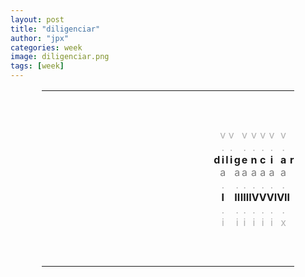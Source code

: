 ```yaml
---
layout: post
title: "diligenciar"
author: "jpx"
categories: week
image: diligenciar.png
tags: [week]
---
```


<html>
<head>
<style>
table#t02, th, td {
  border-width:5px;  
  border-style:none;
  padding: 0px;
  width:80%; 
  margin-left:auto; 
  margin-right:auto;
  table-layout: fixed;
  align-content: center;
  text-align:center;
}
div.nota {
  font-size: x-small;
  text-align:right;
  font-style: normal;
  color: rgb(175, 175, 175);
}
div.ast {
  font-weight: bold;
}
div.let {
  color: rgb(123, 123, 123);
}
div.inner {
  font-style: italic;
  text-align:justify;
  color: rgb(175, 175, 175);
  font-size: small;
}
div.risc {
  color: rgb(175, 175, 175);
}
</style>
</head>
<body>

<table id="t02">
  <tr>
    <td colspan="15">&nbsp;</td>
  </tr>
  <tr>
    <td colspan="15">&nbsp;</td>
  </tr>
  <tr>
    <td colspan="15">&nbsp;</td>
  </tr>
  <tr>
    <td></td>
    <td></td>
    <td></td>
    <td><div class="risc">v</div></td>
	  <td></td>
	  <td><div class="risc">v</div></td>
	  <td></td>
    <td><div class="risc">v</div></td>
    <td><div class="risc">v</div></td>
    <td><div class="risc">v</div></td>
    <td><div class="risc">v</div></td>
	  <td><div class="risc">v</div></td>
    <td></td>
    <td></td>
    <td></td>
  </tr>
  <tr>
    <td></td>
    <td></td>
    <td></td>
    <td><div class="risc">.</div></td>
	  <td></td>
	  <td><div class="risc">.</div></td>
	  <td></td>
    <td><div class="risc">.</div></td>
    <td><div class="risc">.</div></td>
    <td><div class="risc">.</div></td>
    <td><div class="risc">.</div></td>
	  <td><div class="risc">.</div></td>
    <td></td>
    <td></td>
    <td></td>
  </tr>
  <tr>
    <td></td>
    <td></td>
    <th>d</th>
    <th>i</th>
	  <th>l</th>
	  <th>i</th>
	  <th>g</th>
    <th>e</th>
    <th>n</th>
    <th>c</th>
	  <th>i</th>
    <th>a</th>
	  <th>r</th>
    <td></td>
    <td></td>
  </tr>
  <tr>
    <td></td>
    <td></td>
    <td></td>
    <td><div class="let">a</div></td>
	  <td></td>
	  <td></td>
	  <td><div class="let">a</div></td>
    <td><div class="let">a</div></td>
    <td><div class="let">a</div></td>
    <td><div class="let">a</div></td>
	  <td><div class="let">a</div></td>
    <td><div class="let">a</div></td>
	  <td></td>
    <td></td>
    <td></td>
  </tr>
  <tr>
    <td></td>
    <td></td>
    <td></td>
    <td><div class="risc">.</div></td>
	  <td></td>
	  <td></td>
	  <td><div class="risc">.</div></td>
    <td><div class="risc">.</div></td>
    <td><div class="risc">.</div></td>
    <td><div class="risc">.</div></td>
	  <td><div class="risc">.</div></td>
    <td><div class="risc">.</div></td>
	  <td></td>
    <td></td>
    <td></td>
  </tr>
  <tr>
    <td></td>
    <td></td>
    <td></td>
    <td><div class="ast">I</div></td>
    <td></td>
    <td></td>
    <td><div class="ast">II</div></td>
	  <td><div class="ast">III</div></td>
    <td><div class="ast">IV</div></td>
    <td><div class="ast">V</div></td>
    <td><div class="ast">VI</div></td>
	  <td><div class="ast">VII</div></td>
    <td></td>
    <td></td>
    <td></td>
  </tr>
  <tr>
    <td></td>
    <td></td>
    <td></td>
    <td><div class="risc">.</div></td>
	  <td></td>
	  <td></td>
	  <td><div class="risc">.</div></td>
    <td><div class="risc">.</div></td>
    <td><div class="risc">.</div></td>
    <td><div class="risc">.</div></td>
	  <td><div class="risc">.</div></td>
    <td><div class="risc">.</div></td>
	  <td></td>
    <td></td>
    <td></td>
  </tr>
  <tr>
    <td></td>
    <td></td>
    <td></td>
    <td><div class="risc">i</div></td>
	  <td></td>
	  <td></td>
	  <td><div class="risc">i</div></td>
    <td><div class="risc">i</div></td>
    <td><div class="risc">i</div></td>
    <td><div class="risc">i</div></td>
	  <td><div class="risc">i</div></td>
    <td><div class="risc">x</div></td>
	  <td></td>
    <td></td>
    <td></td>
  </tr>
  <tr>
    <td colspan="15">&nbsp;</td>
  </tr>
  <tr>
    <td colspan="15">&nbsp;</td>
  </tr>
  <tr>
    <td colspan="15">&nbsp;</td>
  </tr>
</table>

